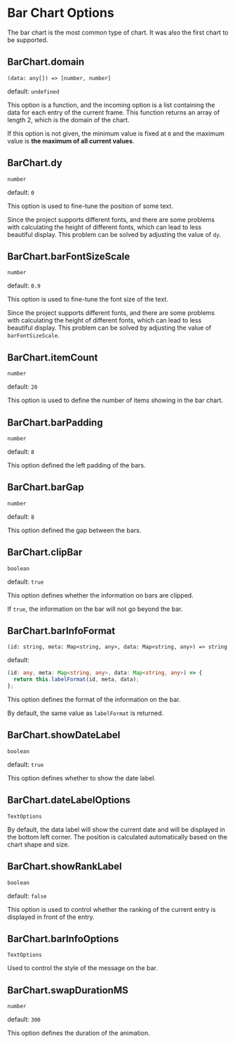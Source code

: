 # Bar Chart Options

The bar chart is the most common type of chart. It was also the first chart to be supported.

## BarChart.domain

`(data: any[]) => [number, number]`

default: `undefined`

This option is a function, and the incoming option is a list containing the data for each entry of the current frame. This function returns an array of length 2, which is the domain of the chart.

If this option is not given, the minimum value is fixed at `0` and the maximum value is **the maximum of all current values**.

## BarChart.dy

`number`

default: `0`

This option is used to fine-tune the position of some text.

Since the project supports different fonts, and there are some problems with calculating the height of different fonts, which can lead to less beautiful display. This problem can be solved by adjusting the value of `dy`.

## BarChart.barFontSizeScale

`number`

default: `0.9`

This option is used to fine-tune the font size of the text.

Since the project supports different fonts, and there are some problems with calculating the height of different fonts, which can lead to less beautiful display. This problem can be solved by adjusting the value of `barFontSizeScale`.

## BarChart.itemCount

`number`

default: `20`

This option is used to define the number of items showing in the bar chart.

## BarChart.barPadding

`number`

default: `8`

This option defined the left padding of the bars.

## BarChart.barGap

`number`

default: `8`

This option defined the gap between the bars.

## BarChart.clipBar

`boolean`

default: `true`

This option defines whether the information on bars are clipped.

If `true`, the information on the bar will not go beyond the bar.

## BarChart.barInfoFormat

`(id: string, meta: Map<string, any>, data: Map<string, any>) => string`

default:

``` ts
(id: any, meta: Map<string, any>, data: Map<string, any>) => {
  return this.labelFormat(id, meta, data);
};
```

This option defines the format of the information on the bar.

By default, the same value as `labelFormat` is returned.

## BarChart.showDateLabel

`boolean`

default: `true`

This option defines whether to show the date label.

## BarChart.dateLabelOptions

`TextOptions`

By default, the data label will show the current date and will be displayed in the bottom left corner. The position is calculated automatically based on the chart shape and size.

## BarChart.showRankLabel

`boolean`

default: `false`

This option is used to control whether the ranking of the current entry is displayed in front of the entry.

## BarChart.barInfoOptions

`TextOptions`

Used to control the style of the message on the bar.

## BarChart.swapDurationMS

`number`

default: `300`

This option defines the duration of the animation.
